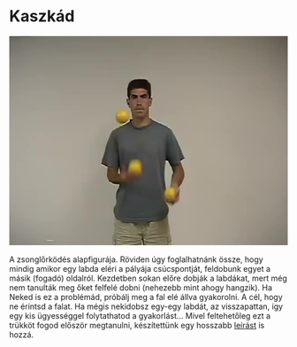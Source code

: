 # Kaszkád

![cascade](/site/videos/poster/cascade.jpg)

A zsonglőrködés alapfigurája. Röviden úgy foglalhatnánk össze, hogy mindig amikor egy labda eléri a 
pályája csúcspontját, feldobunk egyet a másik (fogadó) oldalról.
Kezdetben sokan előre dobják a labdákat, mert még nem tanulták meg őket felfelé dobni (nehezebb mint 
ahogy hangzik). Ha Neked is ez a problémád, próbálj meg a fal elé állva gyakorolni. A cél, hogy ne 
érintsd a falat. Ha mégis nekidobsz egy-egy labdát, az visszapattan, így egy kis ügyességgel folytathatod 
a gyakorlást…
Mivel feltehetőleg ezt a trükköt fogod először megtanulni, készítettünk egy 
hosszabb [leírást](/site/hu/kaszkad-lepesrol-lepesre/README.md) is hozzá.


